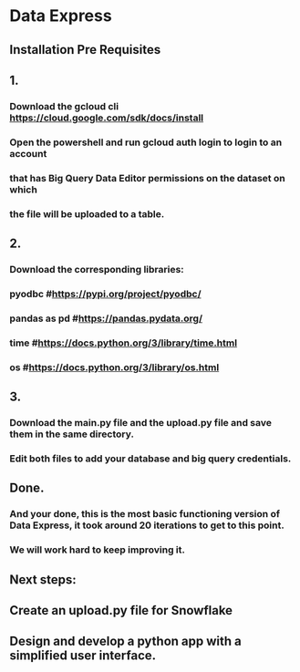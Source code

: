 # Data Express

## Installation Pre Requisites

## 1.
### Download the gcloud cli https://cloud.google.com/sdk/docs/install

### Open the powershell and run gcloud auth login to login to an account 
### that has Big Query Data Editor permissions on the dataset on which 
### the file will be uploaded to a table.

## 2.
### Download the corresponding libraries:

### pyodbc #https://pypi.org/project/pyodbc/
### pandas as pd #https://pandas.pydata.org/
### time #https://docs.python.org/3/library/time.html
### os #https://docs.python.org/3/library/os.html


## 3.
### Download the main.py file and the upload.py file and save them in the same directory.

### Edit both files to add your database and big query credentials.

## Done.
### And your done, this is the most basic functioning version of Data Express, it took around 20 iterations to get to this point.
### We will work hard to keep improving it.


## Next steps:

## Create an upload.py file for Snowflake
## Design and develop a python app with a simplified user interface.
